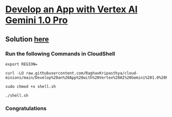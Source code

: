 # [Develop an App with Vertex AI Gemini 1.0 Pro](https://www.cloudskillsboost.google/focuses/86788?parent=catalog)

## Solution [here]()

### Run the following Commands in CloudShell

```
export REGION=
```
```
curl -LO raw.githubusercontent.com/RaghavKripasthya/cloud-minions/main/Develop%20an%20App%20with%20Vertex%20AI%20Gemini%201.0%20Pro/shell.sh

sudo chmod +x shell.sh

./shell.sh
```

### Congratulations 
